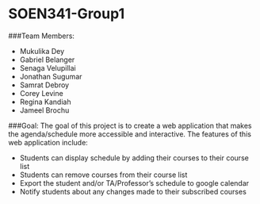 # SOEN341-Group1
###Team Members: 
* Mukulika Dey
* Gabriel Belanger
* Senaga Velupillai
* Jonathan Sugumar
* Samrat Debroy
* Corey Levine
* Regina Kandiah
* Jameel Brochu

###Goal:
The goal of this project is to create a web application that makes the agenda/schedule more accessible and interactive.
The features of this web application include:
* Students can display schedule by adding their courses to their course list 
* Students can remove courses from their course list 
* Export the student and/or TA/Professor’s schedule to google calendar
* Notify students about any changes made to their subscribed courses 

